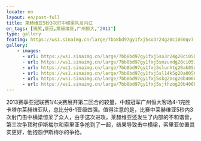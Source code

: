 ```yaml
---
locate: en
layout: en/post-full
title: 莱赫维亚5秒3次打中横梁队友内讧
en_tags: [搞笑,亚冠,莱赫维亚,广州恒大,"2013"]
type: gallery
featimg: https://ws1.sinaimg.cn/large/7bb8bd97gy1fxj5so3r24g20ci050qv7.gif
gallery:
    - images:
      - url: https://ws1.sinaimg.cn/large/7bb8bd97gy1fxj5so3r24g20ci050qv7.gif
      - url: https://ws1.sinaimg.cn/large/7bb8bd97gy1fxj5smzundg20ci05ihdv.gif
      - url: https://ws1.sinaimg.cn/large/7bb8bd97gy1fxj5slunhtg20ak05qx6r.gif
      - url: https://ws1.sinaimg.cn/large/7bb8bd97gy1fxj5sl14k5g20a0056kjn.gif
      - url: https://ws1.sinaimg.cn/large/7bb8bd97gy1fxj5skg2ncg20b4060x6r.gif
      - url: https://ws1.sinaimg.cn/large/7bb8bd97gy1fxj5sjthzog20b406bhdt.gif
---
```


2013赛季亚冠联赛1/4决赛展开第二回合的较量，中超冠军广州恒大客场4-1完胜卡塔尔莱赫维亚队，总比分6-1晋级四强。值得注意的是，比赛中莱赫维亚5秒内3次射门击中横梁惊呆了众人，由于这次进攻，莱赫维亚还发生了内部的不和谐音，第三次争顶时伊斯梅尔和索里亚争抢到了一起，结果导致击中横梁，索里亚位置其实更好，他抱怨伊斯梅尔的争抢。